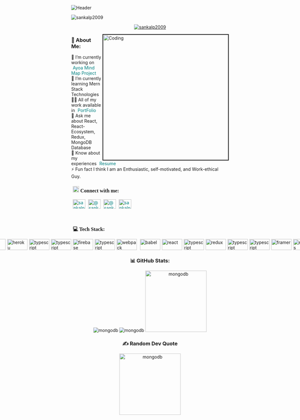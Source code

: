  ![Header](https://res.cloudinary.com/dn2q6aoex/image/upload/v1673793194/github-header-image_nimfrj.png)
    <p> <img src="https://komarev.com/ghpvc/?username=sankalp2009&label=Profile%20views&color=0e75b6&style=flat" alt="sankalp2009" /></p>
    <p align="center"><a href="https://github.com/ryo-ma/github-profile-trophy"><img src="https://github-profile-trophy.vercel.app/?username=sankalp2009" alt="sankalp2009" /></a></p>
     <img border="2px solid red" align="right" src="https://i.gifer.com/origin/46/462c6f5f67c13830cd9fcdbfc7b55ded_w200.webp" alt="Coding" width="400"  />
    <h3>💫 About Me:</h3>
    <div align="left">
    🔭 I’m currently working on <a style="text-decoration: none; padding-left: 5px; color: teal;" href="https://abandoned-blow-5122.vercel.app/" target="_blank">Ayoa Mind Map Project</a><br/>
    🌱 I’m currently learning Mern Stack Technologies<br/>
    👨‍💻 All of my work available in <a style="text-decoration: none; padding-left: 5px; color: teal;" href="https://sankalp2009.github.io/" target="_blank">PortFolio</a><br/>
    💬 Ask me about React, React-Ecosystem, Redux, MongoDB Database<br/>
    📄 Know about my experiences <a style="text-decoration: none; padding-left: 5px; color: teal;" href="https://drive.google.com/file/d/1nG-WuMZcYLKbbO_htiwMn6lNmC3_A5C6/view?usp=share_link">Resume</a><br/>
    ⚡ Fun fact I think I am an Enthusiastic, self-motivated, and Work-ethical Guy.
    </div> 
    <h3  style=" font-family: Poppins; margin-left: 1%;"><img src="https://cdn-icons-png.flaticon.com/512/1824/1824898.png" alt="sankalp2009" width="20px" height="20px"/> Connect with me:</h3>
    <p align="left">
        <a style="text-decoration: none; padding-left: 5px; color: teal;" href="https://linkedin.com/in/sankalp-patel-08b76017b" target="_blank"><img align="center" src="https://raw.githubusercontent.com/rahuldkjain/github-profile-readme-generator/master/src/images/icons/Social/linked-in-alt.svg" alt="sankalp-patel" height="30" width="40" /></a>
        <a style="text-decoration: none; padding-left: 5px; color: teal;" href="https://hashnode.com/@sankalp668" target="_blank"><img align="center" src="https://raw.githubusercontent.com/rahuldkjain/github-profile-readme-generator/master/src/images/icons/Social/hashnode.svg" alt="@sankalp668" height="30" width="40" /></a>
        <a style="text-decoration: none; padding-left: 5px; color: teal;" href="https://medium.com/@sankalppatel38" target="_blank"><img align="center" src="https://raw.githubusercontent.com/rahuldkjain/github-profile-readme-generator/master/src/images/icons/Social/medium.svg" alt="@sankalppatel38" height="30" width="40" /></a>
        <a style="text-decoration: none; padding-left: 5px; color: teal;" href="https://www.leetcode.com/sankalppatel38" target="_blank"><img align="center" src="https://raw.githubusercontent.com/rahuldkjain/github-profile-readme-generator/master/src/images/icons/Social/leet-code.svg" alt="sankalppatel38" height="30" width="40" /></a>
    </p>
    <br />
    <h3 style=" font-family: Poppins; margin-left: 1%;">💻 Tech Stack:</h3>
    <div style="display: flex; justify-content: center; align-items: center; gap: 5px;">
    <img src="https://img.shields.io/badge/html5-%23E34F26.svg?style=plastic&logo=html5&logoColor=white" alt="html5" width="65px" height="35px"/>
    <img src="https://img.shields.io/badge/css3-%231572B6.svg?style=plastic&logo=css3&logoColor=white" alt="css3" width="65px" height="35px"/>
    <img src="https://img.shields.io/badge/javascript-%23323330.svg?style=plastic&logo=javascript&logoColor=%23F7DF1E" alt="javascript" width="65px" height="35px"/>
    <img src="https://img.shields.io/badge/bootstrap-%23563D7C.svg?style=plastic&logo=bootstrap&logoColor=white" alt="bootstrap" width="65px" height="35px"/>
    <img src="https://img.shields.io/badge/SASS-hotpink.svg?style=plastic&logo=SASS&logoColor=white" alt="sass" width="65px" height="35px"/> 
    <img src="https://img.shields.io/badge/heroku-%23430098.svg?style=plastic&logo=heroku&logoColor=white" alt="heroku" width="65px" height="35px"/>
    <img src="https://img.shields.io/badge/netlify-%23000000.svg?style=plastic&logo=netlify&logoColor=#00C7B7" alt="typescript" width="65px" height="35px"/>
    <img src="https://img.shields.io/badge/vercel-%23000000.svg?style=plastic&logo=vercel&logoColor=white" alt="typescript" width="65px" height="35px"/>
    <img src="https://img.shields.io/badge/firebase-%23039BE5.svg?style=plastic&logo=firebase" alt="firebase" width="65px" height="35px"/>
    <img src="https://img.shields.io/badge/NPM-%23000000.svg?style=plastic&logo=npm&logoColor=white" alt="typescript" width="65px" height="35px"/>
    <img src="https://img.shields.io/badge/webpack-%238DD6F9.svg?style=plastic&logo=webpack&logoColor=black" alt="webpack" width="65px" height="35px"/></p>
    <img src="https://img.shields.io/badge/Babel-F9DC3e?style=plastic&logo=babel&logoColor=black" alt="babel" width="65px" height="35px"/>
    <img src="https://img.shields.io/badge/react-%2320232a.svg?style=plastic&logo=react&logoColor=%2361DAFB" alt="react" width="65px" height="35px"/>
    <img src="https://img.shields.io/badge/React_Router-CA4245?style=plastic&logo=react-router&logoColor=white" alt="typescript" width="65px" height="35px"/>
    <img src="https://img.shields.io/badge/redux-%23593d88.svg?style=plastic&logo=redux&logoColor=white" alt="redux" width="65px" height="35px"/> </a>
    <img src="https://img.shields.io/badge/chakra-%234ED1C5.svg?style=plastic&logo=chakraui&logoColor=white" alt="typescript" width="65px" height="35px"/>
    <img src="https://img.shields.io/badge/styled--components-DB7093?style=plastic&logo=styled-components&logoColor=white" alt="typescript" width="65px" height="35px"/>
    <img src="https://img.shields.io/badge/Framer-black?style=plastic&logo=framer&logoColor=blue" alt="framer" width="65px" height="35px"/>
    <img src="https://img.shields.io/badge/express.js-%23404d59.svg?style=plastic&logo=express&logoColor=%2361DAFB" alt="express" width="65px" height="35px"/>
    <img src="https://img.shields.io/badge/MongoDB-%234ea94b.svg?style=plastic&logo=mongodb&logoColor=white" alt="mongodb" width="65px" height="35px"/>
    <img src="https://img.shields.io/badge/Postman-FF6C37?style=plastic&logo=postman&logoColor=white" alt="postman" width="65px" height="35px"/>
    <img src="https://img.shields.io/badge/JWT-black?style=plastic&logo=JSON%20web%20tokens" alt="typescript" width="65px" height="35px"/>
    <img src="https://img.shields.io/badge/figma-%23F24E1E.svg?style=plastic&logo=figma&logoColor=white" alt="typescript" width="65px" height="35px"/>
</div>
<h3 align="center">📊 GitHub Stats:</h3>
<div display="flex" align="center" gap="20px">
    <img src="https://github-readme-stats.vercel.app/api?username=Sankalp2009&theme=tokyonight&hide_border=true&include_all_commits=false&count_private=false" alt="mongodb" />
    <img src="https://github-readme-streak-stats.herokuapp.com/?user=Sankalp2009&theme=tokyonight&hide_border=true" alt="mongodb" />
    <img src="https://github-readme-stats.vercel.app/api/top-langs/?username=Sankalp2009&theme=tokyonight&hide_border=true&include_all_commits=false&count_private=false&layout=compact" alt="mongodb" width="auto" height="196px" />
</div>
<div align="center">
<h3>✍️ Random Dev Quote</h3>
<img src="https://quotes-github-readme.vercel.app/api?type=horizontal&theme=radical" alt="mongodb" width="auto" height="196px"/>
</div>

